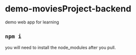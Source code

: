 # demo-moviesProject-backend
demo web app for learning


## `npm i`
you will need to install the node_modules after you pull.
